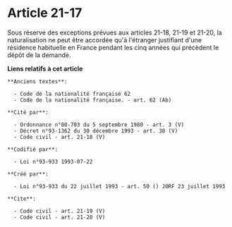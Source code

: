 # Article 21-17

Sous réserve des exceptions prévues aux articles 21-18, 21-19 et 21-20, la naturalisation ne peut être accordée qu'à
l'étranger justifiant d'une résidence habituelle en France pendant les cinq années qui précèdent le dépôt de la demande.

**Liens relatifs à cet article**

	**Anciens textes**:

	  - Code de la nationalité française 62
	  - Code de la nationalité française. - art. 62 (Ab)

	**Cité par**:

	  - Ordonnance n°80-703 du 5 septembre 1980 - art. 3 (V)
	  - Décret n°93-1362 du 30 décembre 1993 - art. 38 (V)
	  - Code civil - art. 21-18 (V)

	**Codifié par**:

	  - Loi n°93-933 1993-07-22

	**Créé par**:

	  - Loi n°93-933 du 22 juillet 1993 - art. 50 () JORF 23 juillet 1993

	**Cite**:

	  - Code civil - art. 21-19 (V)
	  - Code civil - art. 21-20 (V)

